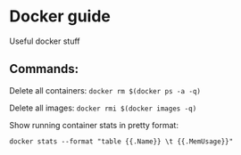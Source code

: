 Docker guide
============

Useful docker stuff

 
Commands:
---------

   Delete all containers: `docker rm $(docker ps -a -q)`
   
   Delete all images: `docker rmi $(docker images -q)`
   
   Show running container stats in pretty format:
   ```console
   docker stats --format "table {{.Name}} \t {{.MemUsage}}"
   ```


